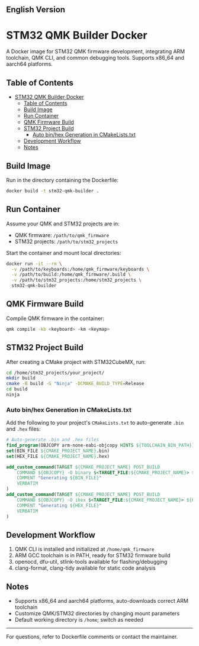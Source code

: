 ## English Version

# STM32 QMK Builder Docker

A Docker image for STM32 QMK firmware development, integrating ARM toolchain, QMK CLI, and common debugging tools. Supports x86_64 and aarch64 platforms.

## Table of Contents
- [STM32 QMK Builder Docker](#stm32-qmk-builder-docker)
  - [Table of Contents](#table-of-contents)
  - [Build Image](#build-image)
  - [Run Container](#run-container)
  - [QMK Firmware Build](#qmk-firmware-build)
  - [STM32 Project Build](#stm32-project-build)
    - [Auto bin/hex Generation in CMakeLists.txt](#auto-binhex-generation-in-cmakeliststxt)
  - [Development Workflow](#development-workflow)
  - [Notes](#notes)

## Build Image

Run in the directory containing the Dockerfile:

```sh
docker build -t stm32-qmk-builder .
```

## Run Container

Assume your QMK and STM32 projects are in:

- QMK firmware: `/path/to/qmk_firmware`
- STM32 projects: `/path/to/stm32_projects`

Start the container and mount local directories:

```sh
docker run -it --rm \
  -v /path/to/keyboards:/home/qmk_firmware/keyboards \
  -v /path/to/build:/home/qmk_firmware/.build \
  -v /path/to/stm32_projects:/home/stm32_projects \
  stm32-qmk-builder
```

## QMK Firmware Build

Compile QMK firmware in the container:

```sh
qmk compile -kb <keyboard> -km <keymap>
```

## STM32 Project Build

After creating a CMake project with STM32CubeMX, run:

```sh
cd /home/stm32_projects/your_project/
mkdir build
cmake -B build -G "Ninja" -DCMAKE_BUILD_TYPE=Release
cd build
ninja
```

### Auto bin/hex Generation in CMakeLists.txt

Add the following to your project's `CMakeLists.txt` to auto-generate `.bin` and `.hex` files:

```cmake
# Auto-generate .bin and .hex files
find_program(OBJCOPY arm-none-eabi-objcopy HINTS ${TOOLCHAIN_BIN_PATH})
set(BIN_FILE ${CMAKE_PROJECT_NAME}.bin)
set(HEX_FILE ${CMAKE_PROJECT_NAME}.hex)

add_custom_command(TARGET ${CMAKE_PROJECT_NAME} POST_BUILD
    COMMAND ${OBJCOPY} -O binary $<TARGET_FILE:${CMAKE_PROJECT_NAME}> ${BIN_FILE}
    COMMENT "Generating ${BIN_FILE}"
    VERBATIM
)
add_custom_command(TARGET ${CMAKE_PROJECT_NAME} POST_BUILD
    COMMAND ${OBJCOPY} -O ihex $<TARGET_FILE:${CMAKE_PROJECT_NAME}> ${HEX_FILE}
    COMMENT "Generating ${HEX_FILE}"
    VERBATIM
)
```

## Development Workflow

1. QMK CLI is installed and initialized at `/home/qmk_firmware`
2. ARM GCC toolchain is in PATH, ready for STM32 firmware build
3. openocd, dfu-util, stlink-tools available for flashing/debugging
4. clang-format, clang-tidy available for static code analysis

## Notes

- Supports x86_64 and aarch64 platforms, auto-downloads correct ARM toolchain
- Customize QMK/STM32 directories by changing mount parameters
- Default working directory is `/home`; switch as needed

---

For questions, refer to Dockerfile comments or contact the maintainer.